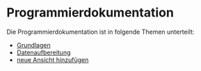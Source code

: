 # Programmierdokumentation

Die Programmierdokumentation ist in folgende Themen unterteilt:

 * [Grundlagen](Grundlagen.md)
 * [Datenaufbereitung](Daten.md)
 * [neue Ansicht hinzufügen](Ansicht.md)
